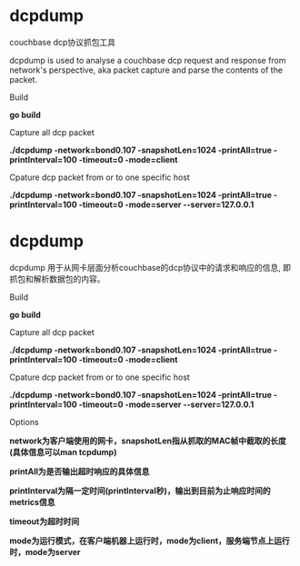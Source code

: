 # dcpdump
couchbase dcp协议抓包工具

dcpdump is used to analyse a couchbase dcp request and response from network's perspective, aka packet capture and parse the contents of the packet.

Build

  **go build**

Capture all dcp packet

  **./dcpdump -network=bond0.107 -snapshotLen=1024 -printAll=true -printInterval=100 -timeout=0 -mode=client**
  
Cpature dcp packet from or to one specific host

  **./dcpdump -network=bond0.107 -snapshotLen=1024 -printAll=true -printInterval=100 -timeout=0 -mode=server --server=127.0.0.1**
  
  # dcpdump
dcpdump 用于从网卡层面分析couchbase的dcp协议中的请求和响应的信息, 即抓包和解析数据包的内容。

Build

  **go build**

Capture all dcp packet

  **./dcpdump -network=bond0.107 -snapshotLen=1024 -printAll=true -printInterval=100 -timeout=0 -mode=client**
  
Cpature dcp packet from or to one specific host

  **./dcpdump -network=bond0.107 -snapshotLen=1024 -printAll=true -printInterval=100 -timeout=0 -mode=server --server=127.0.0.1**

Options

  **network为客户端使用的网卡，snapshotLen指从抓取的MAC帧中截取的长度(具体信息可以man tcpdump)**

  **printAll为是否输出超时响应的具体信息**

  **printInterval为隔一定时间(printInterval秒)，输出到目前为止响应时间的metrics信息**

  **timeout为超时时间**

  **mode为运行模式，在客户端机器上运行时，mode为client，服务端节点上运行时，mode为server**
